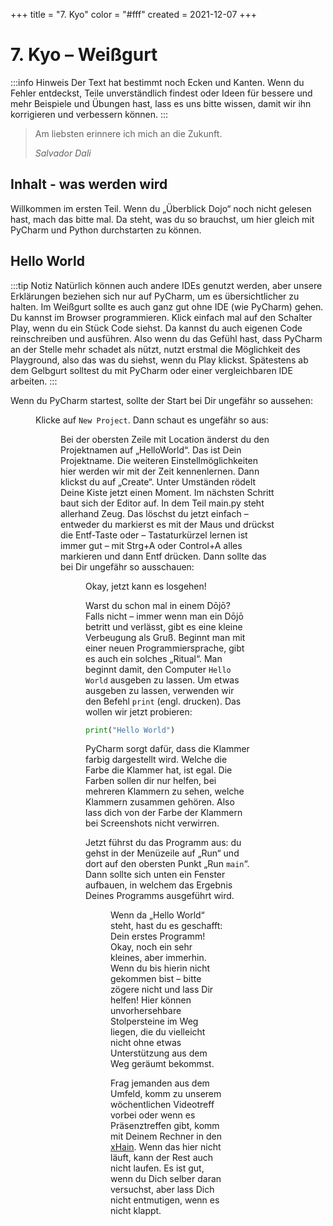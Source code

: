 +++
title = "7. Kyo"
color = "#fff"
created = 2021-12-07
+++

<script lang="ts">
  import Figure from '$lib/components/Figure.svelte';
</script>

# 7. Kyo – Weißgurt

:::info Hinweis
Der Text hat bestimmt noch Ecken und Kanten. Wenn du Fehler entdeckst, Teile unverständlich findest oder Ideen für bessere und mehr
Beispiele und Übungen hast, lass es uns bitte wissen, damit wir ihn korrigieren und verbessern können.
:::

> Am liebsten erinnere ich mich an die Zukunft.
>
> _Salvador Dali_

## Inhalt - was werden wird

Willkommen im ersten Teil. Wenn du „Überblick Dojo“ noch nicht gelesen hast, mach das bitte mal. Da steht, was du so
brauchst, um hier gleich mit PyCharm und Python durchstarten zu können.

## Hello World

:::tip Notiz
Natürlich können auch andere IDEs genutzt werden, aber unsere Erklärungen beziehen sich nur auf PyCharm, um es
übersichtlicher zu halten. Im Weißgurt sollte es auch ganz gut ohne IDE (wie PyCharm) gehen. Du kannst im Browser
programmieren. Klick einfach mal auf den Schalter Play, wenn du ein Stück Code siehst. Da kannst du auch eigenen Code
reinschreiben und ausführen. Also wenn du das Gefühl hast, dass PyCharm an der Stelle mehr schadet als nützt, nutzt
erstmal die Möglichkeit des Playground, also das was du siehst, wenn du Play klickst. Spätestens ab dem Gelbgurt
solltest du mit PyCharm oder einer vergleichbaren IDE arbeiten.
:::

Wenn du PyCharm startest, sollte der Start bei Dir ungefähr so aussehen:

<Figure src="/images/kyo-7/8-1-Pycharm-2.png" alt="PyCharm – Welcome screen" />

Klicke auf `New Project`. Dann schaut es ungefähr so aus:

<Figure src="/images/kyo-7/8-1-Pycharm-3.png" alt="PyCharm – New Project screen" />

Bei der obersten Zeile mit Location änderst du den Projektnamen auf „HelloWorld“. Das ist Dein Projektname. Die weiteren
Einstellmöglichkeiten hier werden wir mit der Zeit kennenlernen. Dann klickst du auf „Create“. Unter Umständen rödelt
Deine Kiste jetzt einen Moment. Im nächsten Schritt baut sich der Editor auf. In dem Teil main.py steht allerhand Zeug.
Das löschst du jetzt einfach – entweder du markierst es mit der Maus und drückst die Entf-Taste oder – Tastaturkürzel
lernen ist immer gut – mit Strg+A oder Control+A alles markieren und dann Entf drücken. Dann sollte das bei Dir ungefähr
so ausschauen:

<Figure src="/images/kyo-7/8-1-Pycharm-4.png" alt="PyCharm – Empty main.py" />

Okay, jetzt kann es losgehen!

Warst du schon mal in einem Dōjō? Falls nicht – immer wenn man ein Dōjō betritt und verlässt, gibt es eine kleine
Verbeugung als Gruß. Beginnt man mit einer neuen Programmiersprache, gibt es auch ein solches „Ritual“. Man beginnt
damit, den Computer `Hello World` ausgeben zu lassen. Um etwas ausgeben zu lassen, verwenden wir den Befehl `print`
(engl. drucken). Das wollen wir jetzt probieren:

```python
print("Hello World")
```

PyCharm sorgt dafür, dass die Klammer farbig dargestellt wird. Welche die Farbe die Klammer hat, ist egal. Die Farben
sollen dir nur helfen, bei mehreren Klammern zu sehen, welche Klammern zusammen gehören. Also lass dich von der Farbe
der Klammern bei Screenshots nicht verwirren.

Jetzt führst du das Programm aus: du gehst in der Menüzeile auf „Run“ und dort auf den obersten Punkt „Run `main`“. Dann
sollte sich unten ein Fenster aufbauen, in welchem das Ergebnis Deines Programms ausgeführt wird.

<Figure src="/images/kyo-7/8-1-Pycharm-5.png" alt="PyCharm – hello world" />

Wenn da „Hello World“ steht, hast du es geschafft: Dein erstes Programm! Okay, noch ein sehr kleines, aber immerhin.
Wenn du bis hierin nicht gekommen bist – bitte zögere nicht und lass Dir helfen! Hier können unvorhersehbare
Stolpersteine im Weg liegen, die du vielleicht nicht ohne etwas Unterstützung aus dem Weg geräumt bekommst.

Frag jemanden aus dem Umfeld, komm zu unserem wöchentlichen Videotreff vorbei oder wenn es Präsenztreffen gibt, komm mit
Deinem Rechner in den [xHain](https://x-hain.de/de/). Wenn das hier nicht läuft, kann der Rest auch nicht laufen. Es ist
gut, wenn du Dich selber daran versuchst, aber lass Dich nicht entmutigen, wenn es nicht klappt.
